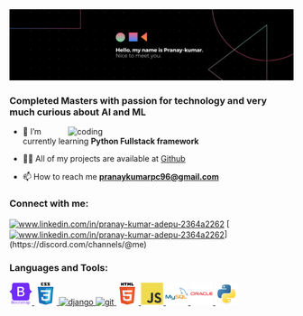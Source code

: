 <img alt="coding" src="https://github.com/pranaykumaradepu/pranaykumaradepu/blob/main/Black%20Technology%20LinkedIn%20Banner.png">
<h3 align='left'>Completed Masters with passion for technology and very much curious about AI and ML</h3>
<img align="right" width="400" alt="coding" src="https://user-images.githubusercontent.com/74038190/225813708-98b745f2-7d22-48cf-9150-083f1b00d6c9.gif">

- 🌱 I’m currently learning **Python Fullstack framework**

- 👨‍💻 All of my projects are available at [Github](https://github.com/dashboard)

- 📫 How to reach me **pranaykumarpc96@gmail.com**

<h3 align="left">Connect with me:</h3>
<p align="left">
<a href="https://linkedin.com/in/www.linkedin.com/in/pranay-kumar-adepu-2364a2262" target="blank"><img align="center" src="https://raw.githubusercontent.com/rahuldkjain/github-profile-readme-generator/master/src/images/icons/Social/linked-in-alt.svg" alt="www.linkedin.com/in/pranay-kumar-adepu-2364a2262" height="30" width="40" /></a>
[<a href="https://discord.com/channels/@me" target="blank"><img align="center" src="" alt="www.linkedin.com/in/pranay-kumar-adepu-2364a2262" height="30" width="40" /></a>](https://discord.com/channels/@me)
</p>




<h3 align="left">Languages and Tools:</h3>
<p align="left"> <a href="https://getbootstrap.com" target="_blank" rel="noreferrer"> <img src="https://raw.githubusercontent.com/devicons/devicon/master/icons/bootstrap/bootstrap-plain-wordmark.svg" alt="bootstrap" width="40" height="40"/> </a> <a href="https://www.w3schools.com/css/" target="_blank" rel="noreferrer"> <img src="https://raw.githubusercontent.com/devicons/devicon/master/icons/css3/css3-original-wordmark.svg" alt="css3" width="40" height="40"/> </a> <a href="https://www.djangoproject.com/" target="_blank" rel="noreferrer"> <img src="https://cdn.worldvectorlogo.com/logos/django.svg" alt="django" width="40" height="40"/> </a> <a href="https://git-scm.com/" target="_blank" rel="noreferrer"> <img src="https://www.vectorlogo.zone/logos/git-scm/git-scm-icon.svg" alt="git" width="40" height="40"/> </a> <a href="https://www.w3.org/html/" target="_blank" rel="noreferrer"> <img src="https://raw.githubusercontent.com/devicons/devicon/master/icons/html5/html5-original-wordmark.svg" alt="html5" width="40" height="40"/> </a> <a href="https://developer.mozilla.org/en-US/docs/Web/JavaScript" target="_blank" rel="noreferrer"> <img src="https://raw.githubusercontent.com/devicons/devicon/master/icons/javascript/javascript-original.svg" alt="javascript" width="40" height="40"/> </a> <a href="https://www.mysql.com/" target="_blank" rel="noreferrer"> <img src="https://raw.githubusercontent.com/devicons/devicon/master/icons/mysql/mysql-original-wordmark.svg" alt="mysql" width="40" height="40"/> </a> <a href="https://www.oracle.com/" target="_blank" rel="noreferrer"> <img src="https://raw.githubusercontent.com/devicons/devicon/master/icons/oracle/oracle-original.svg" alt="oracle" width="40" height="40"/> </a> <a href="https://www.python.org" target="_blank" rel="noreferrer"> <img src="https://raw.githubusercontent.com/devicons/devicon/master/icons/python/python-original.svg" alt="python" width="40" height="40"/> </a> </p>

<!---
pranaykumaradepu/pranaykumaradepu is a ✨ special ✨ repository because its `README.md` (this file) appears on your GitHub profile.
You can click the Preview link to take a look at your changes.
--->
